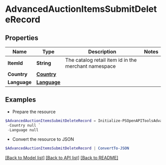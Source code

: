 # AdvancedAuctionItemsSubmitDeleteRecord
## Properties

Name | Type | Description | Notes
------------ | ------------- | ------------- | -------------
**ItemId** | **String** | The catalog retail item id in the merchant namespace | 
**Country** | [**Country**](Country.md) |  | 
**Language** | [**Language**](Language.md) |  | 

## Examples

- Prepare the resource
```powershell
$AdvancedAuctionItemsSubmitDeleteRecord = Initialize-PSOpenAPIToolsAdvancedAuctionItemsSubmitDeleteRecord  -ItemId DS0294-M `
 -Country null `
 -Language null
```

- Convert the resource to JSON
```powershell
$AdvancedAuctionItemsSubmitDeleteRecord | ConvertTo-JSON
```

[[Back to Model list]](../README.md#documentation-for-models) [[Back to API list]](../README.md#documentation-for-api-endpoints) [[Back to README]](../README.md)

